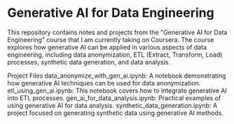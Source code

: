 # Generative AI for Data Engineering
This repository contains notes and projects from the "Generative AI for Data Engineering" course that I am currently taking on Coursera. The course explores how generative AI can be applied in various aspects of data engineering, including data anonymization, ETL (Extract, Transform, Load) processes, synthetic data generation, and data analysis.

Project Files
data_anonymize_with_gen_ai.ipynb: A notebook demonstrating how generative AI techniques can be used for data anonymization.
etl_using_gen_ai.ipynb: This notebook covers how to integrate generative AI into ETL processes.
gen_ai_for_data_analysis.ipynb: Practical examples of using generative AI for data analysis.
synthetic_data_generation.ipynb: A project focused on generating synthetic data using generative AI methods.
